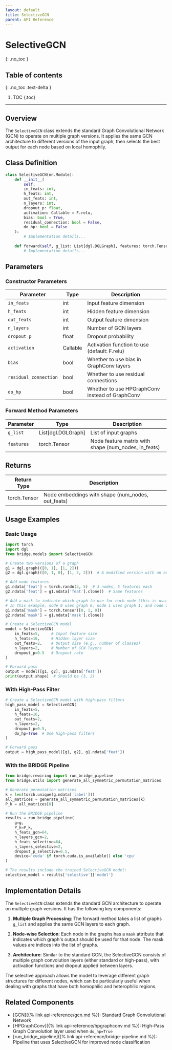 ```yaml
---
layout: default
title: SelectiveGCN
parent: API Reference
---
```


# SelectiveGCN
{: .no_toc }

## Table of contents
{: .no_toc .text-delta }

1. TOC
{:toc}

---

## Overview

The `SelectiveGCN` class extends the standard Graph Convolutional Network (GCN) to operate on multiple graph versions. It applies the same GCN architecture to different versions of the input graph, then selects the best output for each node based on local homophily.

## Class Definition

```python
class SelectiveGCN(nn.Module):
    def __init__(
        self, 
        in_feats: int, 
        h_feats: int, 
        out_feats: int, 
        n_layers: int, 
        dropout_p: float, 
        activation: Callable = F.relu, 
        bias: bool = True, 
        residual_connection: bool = False,
        do_hp: bool = False
    ):
        # Implementation details...
        
    def forward(self, g_list: List[dgl.DGLGraph], features: torch.Tensor) -> torch.Tensor:
        # Implementation details...
```

## Parameters

### Constructor Parameters

| Parameter | Type | Description |
|-----------|------|-------------|
| `in_feats` | int | Input feature dimension |
| `h_feats` | int | Hidden feature dimension |
| `out_feats` | int | Output feature dimension |
| `n_layers` | int | Number of GCN layers |
| `dropout_p` | float | Dropout probability |
| `activation` | Callable | Activation function to use (default: F.relu) |
| `bias` | bool | Whether to use bias in GraphConv layers |
| `residual_connection` | bool | Whether to use residual connections |
| `do_hp` | bool | Whether to use HPGraphConv instead of GraphConv |

### Forward Method Parameters

| Parameter | Type | Description |
|-----------|------|-------------|
| `g_list` | List[dgl.DGLGraph] | List of input graphs |
| `features` | torch.Tensor | Node feature matrix with shape (num_nodes, in_feats) |

## Returns

| Return Type | Description |
|-------------|-------------|
| torch.Tensor | Node embeddings with shape (num_nodes, out_feats) |

## Usage Examples

### Basic Usage

```python
import torch
import dgl
from bridge.models import SelectiveGCN

# Create two versions of a graph
g1 = dgl.graph(([0, 1], [1, 2]))
g2 = dgl.graph(([0, 1, 0], [1, 2, 2]))  # A modified version with an extra edge

# Add node features
g1.ndata['feat'] = torch.randn(3, 5)  # 3 nodes, 5 features each
g2.ndata['feat'] = g1.ndata['feat'].clone()  # Same features

# Add a mask to indicate which graph to use for each node (this is usually computed during rewiring)
# In this example, node 0 uses graph 0, node 1 uses graph 1, and node 2 uses graph 0
g1.ndata['mask'] = torch.tensor([0, 1, 0])
g2.ndata['mask'] = g1.ndata['mask'].clone()

# Create a SelectiveGCN model
model = SelectiveGCN(
    in_feats=5,     # Input feature size
    h_feats=16,     # Hidden layer size
    out_feats=2,    # Output size (e.g., number of classes)
    n_layers=2,     # Number of GCN layers
    dropout_p=0.5   # Dropout rate
)

# Forward pass
output = model([g1, g2], g1.ndata['feat'])
print(output.shape)  # Should be (3, 2)
```

### With High-Pass Filter

```python
# Create a SelectiveGCN model with high-pass filters
high_pass_model = SelectiveGCN(
    in_feats=5,
    h_feats=16,
    out_feats=2,
    n_layers=2,
    dropout_p=0.5,
    do_hp=True  # Use high-pass filters
)

# Forward pass
output = high_pass_model([g1, g2], g1.ndata['feat'])
```

### With the BRIDGE Pipeline

```python
from bridge.rewiring import run_bridge_pipeline
from bridge.utils import generate_all_symmetric_permutation_matrices

# Generate permutation matrices
k = len(torch.unique(g.ndata['label']))
all_matrices = generate_all_symmetric_permutation_matrices(k)
P_k = all_matrices[0]

# Run the BRIDGE pipeline
results = run_bridge_pipeline(
    g=g,
    P_k=P_k,
    h_feats_gcn=64,
    n_layers_gcn=2,
    h_feats_selective=64,
    n_layers_selective=2,
    dropout_p_selective=0.5,
    device='cuda' if torch.cuda.is_available() else 'cpu'
)

# The results include the trained SelectiveGCN model:
selective_model = results['selective']['model']
```

## Implementation Details

The `SelectiveGCN` class extends the standard GCN architecture to operate on multiple graph versions. It has the following key components:

1. **Multiple Graph Processing**: The forward method takes a list of graphs `g_list` and applies the same GCN layers to each graph.

2. **Node-wise Selection**: Each node in the graphs has a `mask` attribute that indicates which graph's output should be used for that node. The mask values are indices into the list of graphs.

3. **Architecture**: Similar to the standard GCN, the SelectiveGCN consists of multiple graph convolution layers (either standard or high-pass), with activation functions and dropout applied between layers.

The selective approach allows the model to leverage different graph structures for different nodes, which can be particularly useful when dealing with graphs that have both homophilic and heterophilic regions.

## Related Components

- [GCN]({% link api-reference/gcn.md %}): Standard Graph Convolutional Network
- [HPGraphConv]({% link api-reference/hpgraphconv.md %}): High-Pass Graph Convolution layer used when `do_hp=True`
- [run_bridge_pipeline]({% link api-reference/bridge-pipeline.md %}): Pipeline that uses SelectiveGCN for improved node classification
